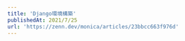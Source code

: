 ```yaml
---
title: 'Django環境構築'
publishedAt: 2021/7/25
url: 'https://zenn.dev/monica/articles/23bbcc663f976d'
---
```

